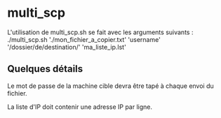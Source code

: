 # multi_scp

L'utilisation de multi_scp.sh se fait avec les arguments suivants : ./multi_scp.sh './mon_fichier_a_copier.txt' 'username' '/dossier/de/destination/' 'ma_liste_ip.lst'

## Quelques détails

Le mot de passe de la machine cible devra être tapé à chaque envoi du fichier.

La liste d'IP doit contenir une adresse IP par ligne.
